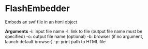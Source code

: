 # FlashEmbedder
Embeds an swf file in an html object

<b>Arguments</b>
-i: input file name
-l: link to file (output file name must be specified)
-o: output file name (optional)
-b: browser (if no argument, launch default browser)
-p: print path to HTML file
